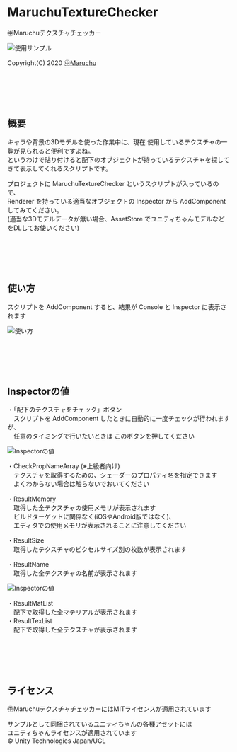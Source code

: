 ﻿# MaruchuTextureChecker
㊥Maruchuテクスチャチェッカー<br>

<img src="http://many.chu.jp/Unity/MaruchuTextureChecker/a/Sample1.png" alt="使用サンプル">

Copyright(C) 2020 [㊥Maruchu](https://twitter.com/Maruchu "㊥Maruchu")


<br><br><br><br>

## 概要

キャラや背景の3Dモデルを使った作業中に、現在 使用しているテクスチャの一覧が見られると便利ですよね。<br>
というわけで貼り付けると配下のオブジェクトが持っているテクスチャを探してきて表示してくれるスクリプトです。<br>

プロジェクトに MaruchuTextureChecker というスクリプトが入っているので、<br>
Renderer を持っている適当なオブジェクトの Inspector から AddComponent してみてください。<br>
(適当な3Dモデルデータが無い場合、AssetStore でユニティちゃんモデルなどをDLしてお使いください)


<br><br><br><br>

## 使い方

スクリプトを AddComponent すると、結果が Console と Inspector に表示されます

<img src="http://many.chu.jp/Unity/MaruchuTextureChecker/a/Sample2.gif" alt="使い方">


<br><br><br><br>

## Inspectorの値

・「配下のテクスチャをチェック」ボタン<br>
　スクリプトを AddComponent したときに自動的に一度チェックが行われますが、<br>
　任意のタイミングで行いたいときは このボタンを押してください

<img src="http://many.chu.jp/Unity/MaruchuTextureChecker/a/Inspector1.png" alt="Inspectorの値">

・CheckPropNameArray (※上級者向け)<br>
　テクスチャを取得するための、シェーダーのプロパティ名を指定できます<br>
　よくわからない場合は触らないでおいてください

・ResultMemory<br>
　取得した全テクスチャの使用メモリが表示されます<br>
　ビルドターゲットに関係なく(iOSやAndroid版ではなく)、<br>
　エディタでの使用メモリが表示されることに注意してください

・ResultSize<br>
　取得したテクスチャのピクセルサイズ別の枚数が表示されます<br>

・ResultName<br>
　取得した全テクスチャの名前が表示されます
 

<img src="http://many.chu.jp/Unity/MaruchuTextureChecker/a/Inspector2.png" alt="Inspectorの値">

・ResultMatList<br>
　配下で取得した全マテリアルが表示されます<br>
・ResultTexList<br>
　配下で取得した全テクスチャが表示されます


<br><br><br><br>

## ライセンス
㊥MaruchuテクスチャチェッカーにはMITライセンスが適用されています<br>

サンプルとして同梱されているユニティちゃんの各種アセットには<br>
ユニティちゃんライセンスが適用されています<br>
© Unity Technologies Japan/UCL

